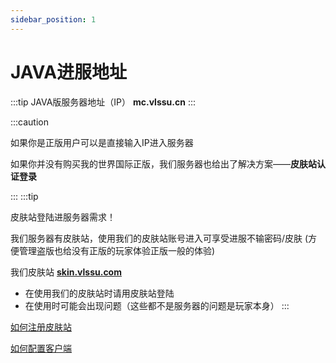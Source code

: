```yaml
---
sidebar_position: 1
---
```


# JAVA进服地址

:::tip JAVA版服务器地址（IP）
**mc.vlssu.cn**
:::


:::caution

如果你是正版用户可以是直接输入IP进入服务器

如果你并没有购买我的世界国际正版，我们服务器也给出了解决方案——**皮肤站认证登录**

:::
:::tip

皮肤站登陆进服务器需求！

我们服务器有皮肤站，使用我们的皮肤站账号进入可享受进服不输密码/皮肤 (方便管理盗版也给没有正版的玩家体验正版一般的体验)

我们皮肤站 [**skin.vlssu.com**](https://skin.vlssu.com)

- 在使用我们的皮肤站时请用皮肤站登陆
- 在使用时可能会出现问题（这些都不是服务器的问题是玩家本身）
:::

[如何注册皮肤站](../tutorials/reg-skin-station.md)

[如何配置客户端](../tutorials/configuring-client)